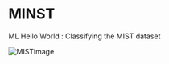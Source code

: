 # MINST
ML Hello World : Classifying the MIST dataset

![MISTimage](https://upload.wikimedia.org/wikipedia/commons/2/27/MnistExamples.png)

